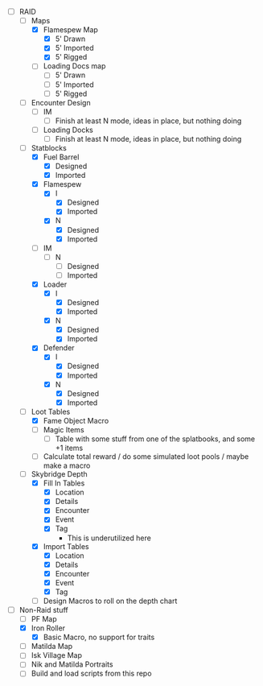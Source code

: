 - [ ] RAID
	- [ ] Maps
		- [x] Flamespew Map
			- [x] 5' Drawn
			- [x] 5' Imported
			- [x] 5' Rigged
		- [ ] Loading Docs map
			- [ ] 5' Drawn
			- [ ] 5' Imported
			- [ ] 5' Rigged
	- [ ] Encounter Design
		- [ ] IM
			- [ ] Finish at least N mode, ideas in place, but nothing doing
		- [ ] Loading Docks
			- [ ] Finish at least N mode, ideas in place, but nothing doing
	- [ ] Statblocks
		- [x] Fuel Barrel
			- [x] Designed
			- [x] Imported
		- [x] Flamespew
			- [x] I
				- [x] Designed
				- [x] Imported
			- [x] N
				- [x] Designed
				- [x] Imported
		- [ ] IM
			- [ ] N
				- [ ] Designed
				- [ ] Imported
		- [x] Loader
			- [x] I
				- [x] Designed
				- [x] Imported
			- [x] N
				- [x] Designed
				- [x] Imported
		- [x] Defender
			- [x] I
				- [x] Designed
				- [x] Imported
			- [x] N
				- [x] Designed
				- [x] Imported
	- [ ] Loot Tables
		- [x] Fame Object Macro
		- [ ] Magic Items
			- [ ] Table with some stuff from one of the splatbooks, and some +1 items
		- [ ] Calculate total reward / do some simulated loot pools / maybe make a macro
	- [ ] Skybridge Depth
		- [x] Fill In Tables
			- [x] Location
			- [x] Details
			- [x] Encounter
			- [x] Event
			- [x] Tag
				- This is underutilized here
		- [x] Import Tables
			- [x] Location
			- [x] Details
			- [x] Encounter
			- [x] Event
			- [x] Tag
		- [ ] Design Macros to roll on the depth chart
- [ ] Non-Raid stuff
	- [ ] PF Map
	- [x] Iron Roller
		- [x] Basic Macro, no support for traits
	- [ ] Matilda Map
	- [ ] Isk Village Map
	- [ ] Nik and Matilda Portraits
	- [ ] Build and load scripts from this repo